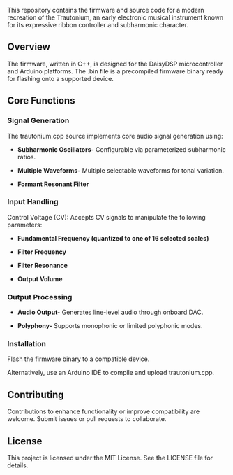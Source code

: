 This repository contains the firmware and source code for a modern recreation of the Trautonium, an early electronic musical instrument known for its expressive ribbon controller and subharmonic character.

## Overview

The firmware, written in C++, is designed for the DaisyDSP microcontroller and Arduino platforms. The .bin file is a precompiled firmware binary ready for flashing onto a supported device.

## Core Functions

### Signal Generation

The trautonium.cpp source implements core audio signal generation using:

- **Subharmonic Oscillators-** Configurable via parameterized subharmonic ratios.

- **Multiple Waveforms-** Multiple selectable waveforms for tonal variation.

- **Formant Resonant Filter**

### Input Handling

Control Voltage (CV): Accepts CV signals to manipulate the following parameters:

- **Fundamental Frequency __(quantized to one of 16 selected scales)__**

- **Filter Frequency**

- **Filter Resonance**

- **Output Volume**

### Output Processing

- **Audio Output-** Generates line-level audio through onboard DAC.

- **Polyphony-** Supports monophonic or limited polyphonic modes.

### Installation

Flash the firmware binary to a compatible device.

Alternatively, use an Arduino IDE to compile and upload trautonium.cpp.

## Contributing

Contributions to enhance functionality or improve compatibility are welcome. Submit issues or pull requests to collaborate.

## License

This project is licensed under the MIT License. See the LICENSE file for details.
